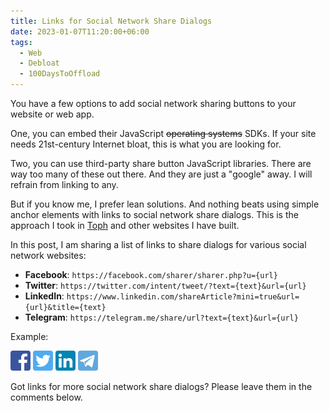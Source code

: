 ```yaml
---
title: Links for Social Network Share Dialogs
date: 2023-01-07T11:20:00+06:00
tags:
  - Web
  - Debloat
  - 100DaysToOffload
---
```


You have a few options to add social network sharing buttons to your website or web app.

One, you can embed their JavaScript ~~operating systems~~ SDKs. If your site needs 21st-century Internet bloat, this is what you are looking for.

Two, you can use third-party share button JavaScript libraries. There are way too many of these out there. And they are just a "google" away. I will refrain from linking to any.

But if you know me, I prefer lean solutions. And nothing beats using simple anchor elements with links to social network share dialogs. This is the approach I took in [Toph](https://toph.co) and other websites I have built.

In this post, I am sharing a list of links to share dialogs for various social network websites:

- **Facebook**: `https://facebook.com/sharer/sharer.php?u={url}`
- **Twitter**: `https://twitter.com/intent/tweet/?text={text}&url={url}`
- **LinkedIn**: `https://www.linkedin.com/shareArticle?mini=true&url={url}&title={text}`
- **Telegram**: `https://telegram.me/share/url?text={text}&url={url}`

Example:

<div>
  <p>
    <a href="https://facebook.com/sharer/sharer.php?u=https%3A%2F%2Fhjr265.me%2Fblog%2Flinks-for-social-network-share-dialogs%2F" target="_blank" rel="noreferrer noopener"><img src="facebook.png" alt="" style="border-radius: 0.25rem; width: 2rem;"></a> <a href="https://twitter.com/intent/tweet/?text=Links%20for%20Social%20Network%20Share%20Dialogs&amp;url=https%3A%2F%2Fhjr265.me%2Fblog%2Flinks-for-social-network-share-dialogs%2F" target="_blank" rel="noreferrer noopener"><img src="twitter.png" alt="" style="border-radius: 0.25rem; width: 2rem;"></a> <a href="https://www.linkedin.com/shareArticle?mini=true&amp;url=https%3A%2F%2Fhjr265.me%2Fblog%2Flinks-for-social-network-share-dialogs%2F&amp;title=Links%20for%20Social%20Network%20Share%20Dialogs" target="_blank" rel="noreferrer noopener"><img src="linkedin.png" alt="" style="border-radius: 0.25rem; width: 2rem;"></a> <a href="https://telegram.me/share/url?text=Links%20for%20Social%20Network%20Share%20Dialogs&amp;url=https%3A%2F%2Fhjr265.me%2Fblog%2Flinks-for-social-network-share-dialogs%2F" target="_blank" rel="noreferrer noopener"><img src="telegram.png" alt="" style="border-radius: 0.25rem; width: 2rem;"></a>
  </p>
</div>

Got links for more social network share dialogs? Please leave them in the comments below.
